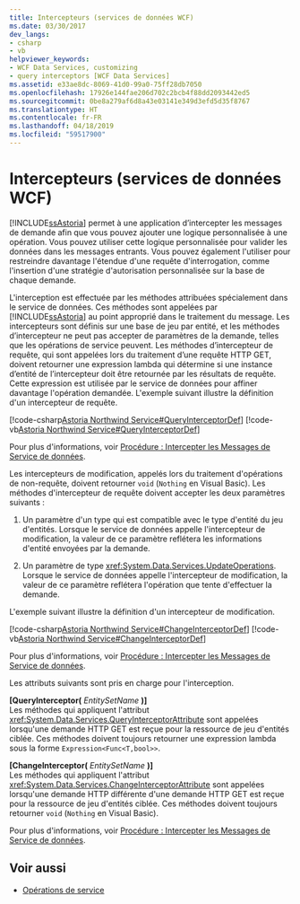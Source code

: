 ```yaml
---
title: Intercepteurs (services de données WCF)
ms.date: 03/30/2017
dev_langs:
- csharp
- vb
helpviewer_keywords:
- WCF Data Services, customizing
- query interceptors [WCF Data Services]
ms.assetid: e33ae8dc-8069-41d0-99a0-75ff28db7050
ms.openlocfilehash: 17926e144fae206d702c2bcb4f88dd2093442ed5
ms.sourcegitcommit: 0be8a279af6d8a43e03141e349d3efd5d35f8767
ms.translationtype: HT
ms.contentlocale: fr-FR
ms.lasthandoff: 04/18/2019
ms.locfileid: "59517900"
---
```

# <a name="interceptors-wcf-data-services"></a>Intercepteurs (services de données WCF)
[!INCLUDE[ssAstoria](../../../../includes/ssastoria-md.md)] permet à une application d’intercepter les messages de demande afin que vous pouvez ajouter une logique personnalisée à une opération. Vous pouvez utiliser cette logique personnalisée pour valider les données dans les messages entrants. Vous pouvez également l'utiliser pour restreindre davantage l'étendue d'une requête d'interrogation, comme l'insertion d'une stratégie d'autorisation personnalisée sur la base de chaque demande.  
  
 L'interception est effectuée par les méthodes attribuées spécialement dans le service de données. Ces méthodes sont appelées par [!INCLUDE[ssAstoria](../../../../includes/ssastoria-md.md)] au point approprié dans le traitement du message. Les intercepteurs sont définis sur une base de jeu par entité, et les méthodes d’intercepteur ne peut pas accepter de paramètres de la demande, telles que les opérations de service peuvent. Les méthodes d’intercepteur de requête, qui sont appelées lors du traitement d’une requête HTTP GET, doivent retourner une expression lambda qui détermine si une instance d’entité de l’intercepteur doit être retournée par les résultats de requête. Cette expression est utilisée par le service de données pour affiner davantage l'opération demandée. L'exemple suivant illustre la définition d'un intercepteur de requête.  
  
 [!code-csharp[Astoria Northwind Service#QueryInterceptorDef](../../../../samples/snippets/csharp/VS_Snippets_Misc/astoria_northwind_service/cs/northwind2.svc.cs#queryinterceptordef)]
 [!code-vb[Astoria Northwind Service#QueryInterceptorDef](../../../../samples/snippets/visualbasic/VS_Snippets_Misc/astoria_northwind_service/vb/northwind2.svc.vb#queryinterceptordef)]  
  
 Pour plus d'informations, voir [Procédure : Intercepter les Messages de Service de données](../../../../docs/framework/data/wcf/how-to-intercept-data-service-messages-wcf-data-services.md).  
  
 Les intercepteurs de modification, appelés lors du traitement d'opérations de non-requête, doivent retourner `void` (`Nothing` en Visual Basic). Les méthodes d'intercepteur de requête doivent accepter les deux paramètres suivants :  
  
1. Un paramètre d'un type qui est compatible avec le type d'entité du jeu d'entités. Lorsque le service de données appelle l'intercepteur de modification, la valeur de ce paramètre reflétera les informations d'entité envoyées par la demande.  
  
2. Un paramètre de type <xref:System.Data.Services.UpdateOperations>. Lorsque le service de données appelle l'intercepteur de modification, la valeur de ce paramètre reflétera l'opération que tente d'effectuer la demande.  
  
 L'exemple suivant illustre la définition d'un intercepteur de modification.  
  
 [!code-csharp[Astoria Northwind Service#ChangeInterceptorDef](../../../../samples/snippets/csharp/VS_Snippets_Misc/astoria_northwind_service/cs/northwind2.svc.cs#changeinterceptordef)]
 [!code-vb[Astoria Northwind Service#ChangeInterceptorDef](../../../../samples/snippets/visualbasic/VS_Snippets_Misc/astoria_northwind_service/vb/northwind2.svc.vb#changeinterceptordef)]  
  
 Pour plus d'informations, voir [Procédure : Intercepter les Messages de Service de données](../../../../docs/framework/data/wcf/how-to-intercept-data-service-messages-wcf-data-services.md).  
  
 Les attributs suivants sont pris en charge pour l'interception.  
  
 **[QueryInterceptor(** *EntitySetName* **)]**  
 Les méthodes qui appliquent l'attribut <xref:System.Data.Services.QueryInterceptorAttribute> sont appelées lorsqu'une demande HTTP GET est reçue pour la ressource de jeu d'entités ciblée. Ces méthodes doivent toujours retourner une expression lambda sous la forme `Expression<Func<T,bool>>`.  
  
 **[ChangeInterceptor(** *EntitySetName* **)]**  
 Les méthodes qui appliquent l'attribut <xref:System.Data.Services.ChangeInterceptorAttribute> sont appelées lorsqu'une demande HTTP différente d'une demande HTTP GET est reçue pour la ressource de jeu d'entités ciblée. Ces méthodes doivent toujours retourner `void` (`Nothing` en Visual Basic).  
  
 Pour plus d'informations, voir [Procédure : Intercepter les Messages de Service de données](../../../../docs/framework/data/wcf/how-to-intercept-data-service-messages-wcf-data-services.md).  
  
## <a name="see-also"></a>Voir aussi

- [Opérations de service](../../../../docs/framework/data/wcf/service-operations-wcf-data-services.md)
